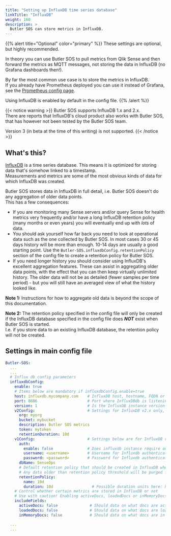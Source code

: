 ```yaml
---
title: "Setting up InfluxDB time series database"
linkTitle: "InfluxDB"
weight: 160
description: >
  Butler SOS can store metrics in InfluxDB.
---
```


{{% alert title="Optional" color="primary" %}}
These settings are optional, but highly recommended.

In theory you can use Butler SOS to pull metrics from Qlik Sense and then forward the metrics as MQTT messages, not storing the data in InfluxDB (no Grafana dashboards then!).

By far the most common use case is to store the metrics in InfluxDB.  
If you already have Prometheus deployed you can use it instead of Grafana, see the [Prometheus config page](/docs/getting_started/setup/prometheus/).

Using InfluxDB is enabled by default in the config file.
{{% /alert %}}

{{< notice warning >}}
Butler SOS supports InfluxDB 1.x and 2.x.  
There are reports that InfluxDB's cloud product also works with Butler SOS, that has however not been tested by the Butler SOS team.

Version 3 (in beta at the time of this writing) is not supported.
{{< /notice >}}

## What's this?

[InfluxDB](https://www.influxdata.com/get-influxdb/) is a time series database. This means it is optimized for storing data that's somehow linked to a timestamp.  
Measurements and metrics are some of the most obvious kinds of data for which InfluxDB was created.

Butler SOS stores data in InfluxDB in full detail, i.e. Butler SOS doesn't do any aggregation of older data points.  
This has a few consequences:

- If you are monitoring many Sense servers and/or query Sense for health metrics very frequently and/or have a long InfluxDB retention policy (many months or even years) you will eventually end up with _lots_ of data.
- You should ask yourself how far back you need to look at operational data such as the one collected by Butler SOS. In most cases 30 or 45 days history will be more than enough. 10-14 days are usually a good starting point. Use the `Butler-SOS.influxdbConfig.retentionPolicy` section of the config file to create a retention policy for Butler SOS.
- If you need longer history you should consider using InfluxDB's excellent aggregation features. These can assist in aggregating older data points, with the effect that you can then keep virtually unlimited history. The older data will not be as detailed (fewer samples per time period) - but you will still have an averaged view of what the history looked like.

**Note 1:** Instructions for how to aggregate old data is beyond the scope of this documentation.

**Note 2:** The retention policy specified in the config file will only be created if the InfluxDB database specified in the config file does **_NOT_** exist when Butler SOS is started.  
I.e. if you store data to an existing InfluxDB database, the retention policy will not be created.

## Settings in main config file

```yaml
Butler-SOS:
  ...
  ...
  # Influx db config parameters
  influxdbConfig:
    enable: true
    # Items below are mandatory if influxdbConfig.enable=true
    host: influxdb.mycompany.com    # InfluxDB host, hostname, FQDN or IP address
    port: 8086                      # Port where InfluxDBdb is listening, usually 8086
    version: 1                      # Is the InfluxDB instance version 1.x or 2.x? Valid values are 1 or 2
    v2Config:                       # Settings for InfluxDB v2.x only, i.e. Butler-SOS.influxdbConfig.version=2
      org: myorg
      bucket: mybucket
      description: Butler SOS metrics
      token: mytoken
      retentionDuration: 10d
    v1Config:                       # Settings below are for InfluxDB v1.x only, i.e. Butler-SOS.influxdbConfig.version=1
      auth:
        enable: false               # Does influxdb instance require authentication (true/false)?
        username: <username>        # Username for Influxdb authentication. Mandatory if auth.enable=true
        password: <password>        # Password for Influxdb authentication. Mandatory if auth.enable=true
      dbName: SenseOps
      # Default retention policy that should be created in InfluxDB when Butler SOS creates a new database there.
      # Any data older than retention policy threshold will be purged from InfluxDB.
      retentionPolicy:
        name: 10d
        duration: 10d                 # Possible duration units here: https://docs.influxdata.com/influxdb/v1.8/query_language/spec/#durations
    # Control whether certain metrics are stored in InfluxDB or not
    # Use with caution! Enabling activeDocs, loadedDocs or inMemoryDocs may result in lots of data sent to InfluxDB.
    includeFields:
      activeDocs: false              # Should data on what docs are active be stored in Influxdb (true/false)?
      loadedDocs: false              # Should data on what docs are loaded be stored in Influxdb (true/false)?
      inMemoryDocs: false            # Should data on what docs are in memory be stored in Influxdb (true/false)?

  ...
  ...
```
